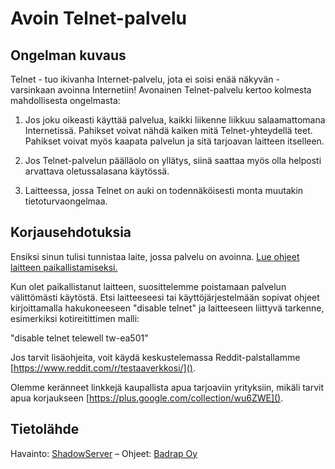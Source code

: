 # Avoin Telnet-palvelu

## Ongelman kuvaus

Telnet - tuo ikivanha Internet-palvelu, jota ei soisi enää näkyvän - varsinkaan avoinna Internetiin! Avonainen Telnet-palvelu kertoo kolmesta mahdollisesta ongelmasta:

1.  Jos joku oikeasti käyttää palvelua, kaikki liikenne liikkuu salaamattomana Internetissä. Pahikset voivat nähdä kaiken mitä Telnet-yhteydellä teet. Pahikset voivat myös kaapata palvelun ja sitä tarjoavan laitteen itselleen.

2.  Jos Telnet-palvelun päälläolo on yllätys, siinä saattaa myös olla helposti arvattava oletussalasana käytössä.

3.  Laitteessa, jossa Telnet on auki on todennäköisesti monta muutakin tietoturvaongelmaa.

## Korjausehdotuksia

Ensiksi sinun tulisi tunnistaa laite, jossa palvelu on avoinna. [Lue ohjeet laitteen paikallistamiseksi.](./locate.md)

Kun olet paikallistanut laitteen, suosittelemme poistamaan palvelun välittömästi käytöstä. Etsi laitteeseesi tai käyttöjärjestelmään sopivat ohjeet kirjoittamalla hakukoneeseen "disable telnet" ja laitteeseen liittyvä tarkenne, esimerkiksi kotireitittimen malli:

"disable telnet telewell tw-ea501"

Jos tarvit lisäohjeita, voit käydä keskustelemassa Reddit-palstallamme [https://www.reddit.com/r/testaaverkkosi/]().

Olemme keränneet linkkejä kaupallista apua tarjoaviin yrityksiin, mikäli tarvit apua korjaukseen [https://plus.google.com/collection/wu6ZWE]().

## Tietolähde

Havainto: [ShadowServer](https://www.shadowserver.org/) – Ohjeet: [Badrap Oy](https://badrap.io/)
